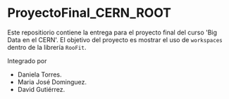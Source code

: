 # ProyectoFinal_CERN_ROOT
Este repositiorio contiene la entrega para el proyecto final del curso 'Big Data en el CERN'.
El objetivo del proyecto es mostrar el uso de `workspaces` dentro de la librería `RooFit`.

Integrado por

* Daniela Torres.
* Maria José Dominguez.
* David Gutiérrez.
